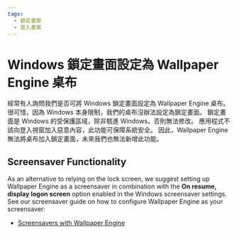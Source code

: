 ```yaml
---
tags:
  - 鎖定畫面
  - 登入畫面
---
```


# Windows 鎖定畫面設定為 Wallpaper Engine 桌布

經常有人詢問我們是否可將 Windows 鎖定畫面設定為 Wallpaper Engine 桌布。 很可惜，因為 Windows 本身限制，我們的桌布沒辦法設定為鎖定畫面。 鎖定畫面是 Windows 的受保護區域，除非駭進 Windows，否則無法修改。 應用程式不該向登入視窗加入惡意內容，此功能可保障系統安全。 因此，Wallpaper Engine 無法將桌布加入鎖定畫面，未來我們也無法新增此功能。

## Screensaver Functionality

As an alternative to relying on the lock screen, we suggest setting up Wallpaper Engine as a screensaver in combination with the **On resume, display logon screen** option enabled in the Windows screensaver settings. See our screensaver guide on how to configure Wallpaper Engine as your screensaver:

* [Screensavers with Wallpaper Engine](/functionality/screensaver.html)